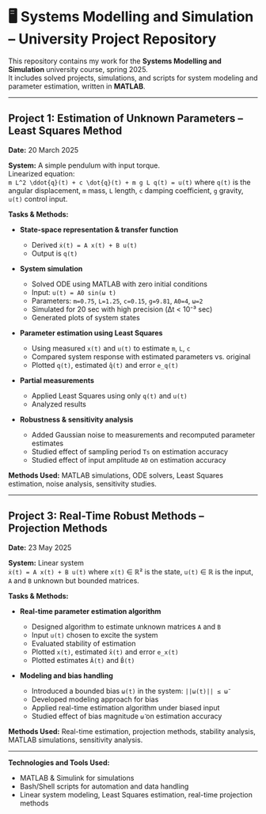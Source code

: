 # 🖥️ Systems Modelling and Simulation – University Project Repository

This repository contains my work for the **Systems Modelling and Simulation** university course, spring 2025.  
It includes solved projects, simulations, and scripts for system modeling and parameter estimation, written in **MATLAB**.

---

## Project 1: Estimation of Unknown Parameters – Least Squares Method  
**Date:** 20 March 2025  

**System:** A simple pendulum with input torque.  
Linearized equation:  
`
m L^2 \ddot{q}(t) + c \dot{q}(t) + m g L q(t) = u(t)
`
where `q(t)` is the angular displacement, `m` mass, `L` length, `c` damping coefficient, `g` gravity, `u(t)` control input.

**Tasks & Methods:**
- **State-space representation & transfer function**  
  - Derived `ẋ(t) = A x(t) + B u(t)`  
  - Output is `q(t)`  

- **System simulation**  
  - Solved ODE using MATLAB with zero initial conditions  
  - Input: `u(t) = A0 sin(ω t)`  
  - Parameters: `m=0.75`, `L=1.25`, `c=0.15`, `g=9.81`, `A0=4`, `ω=2`  
  - Simulated for 20 sec with high precision (Δt < 10⁻³ sec)  
  - Generated plots of system states  

- **Parameter estimation using Least Squares**  
  - Using measured `x(t)` and `u(t)` to estimate `m`, `L`, `c`  
  - Compared system response with estimated parameters vs. original  
  - Plotted `q(t)`, estimated `q̂(t)` and error `e_q(t)`  

- **Partial measurements**  
  - Applied Least Squares using only `q(t)` and `u(t)`  
  - Analyzed results  

- **Robustness & sensitivity analysis**  
  - Added Gaussian noise to measurements and recomputed parameter estimates  
  - Studied effect of sampling period `Ts` on estimation accuracy  
  - Studied effect of input amplitude `A0` on estimation accuracy  

**Methods Used:** MATLAB simulations, ODE solvers, Least Squares estimation, noise analysis, sensitivity studies.

---

## Project 3: Real-Time Robust Methods – Projection Methods  
**Date:** 23 May 2025  

**System:** Linear system  
`
ẋ(t) = A x(t) + B u(t)
`
where `x(t)` ∈ ℝ² is the state, `u(t)` ∈ ℝ is the input, `A` and `B` unknown but bounded matrices.

**Tasks & Methods:**
- **Real-time parameter estimation algorithm**  
  - Designed algorithm to estimate unknown matrices `A` and `B`  
  - Input `u(t)` chosen to excite the system  
  - Evaluated stability of estimation  
  - Plotted `x(t)`, estimated `x̂(t)` and error `e_x(t)`  
  - Plotted estimates `Â(t)` and `B̂(t)`  

- **Modeling and bias handling**  
  - Introduced a bounded bias `ω(t)` in the system: `||ω(t)|| ≤ ω̄`  
  - Developed modeling approach for bias  
  - Applied real-time estimation algorithm under biased input  
  - Studied effect of bias magnitude `ω̄` on estimation accuracy  

**Methods Used:** Real-time estimation, projection methods, stability analysis, MATLAB simulations, sensitivity analysis.

---

**Technologies and Tools Used:**  
- MATLAB & Simulink for simulations  
- Bash/Shell scripts for automation and data handling  
- Linear system modeling, Least Squares estimation, real-time projection methods
